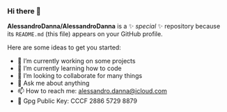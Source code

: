 ### Hi there 👋


**AlessandroDanna/AlessandroDanna** is a ✨ _special_ ✨ repository because its `README.md` (this file) appears on your GitHub profile.

Here are some ideas to get you started:

- 🔭 I’m currently working on some projects
- 🌱 I’m currently learning how to code
- 👯 I’m looking to collaborate for many things
- 💬 Ask me about anything
- 📫 How to reach me: alessandro.danna@icloud.com
- 🔑 Gpg Public Key: CCCF 2886 5729 8879


